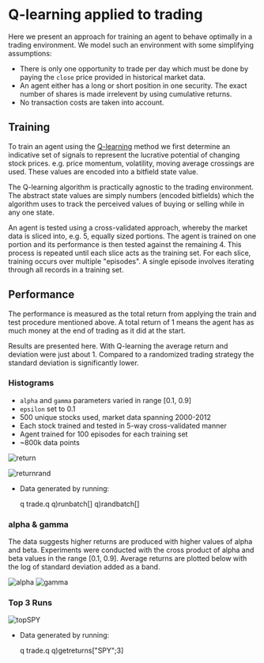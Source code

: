 # Q-learning applied to trading

Here we present an approach for training an agent to behave optimally in a
trading environment. We model such an environment with some simplifying
assumptions:

 * There is only one opportunity to trade per day which must be done by paying
 the `close` price provided in historical market data.
 * An agent either has a long or short position in one security. The exact
 number of shares is made irrelevent by using cumulative returns.
 * No transaction costs are taken into account.

## Training

To train an agent using the [Q-learning](https://en.wikipedia.org/wiki/Q-learning)
method we first determine an indicative set of signals to represent the
lucrative potential of changing stock prices. e.g. price momentum, volatility,
moving average crossings are used. These values are encoded into a bitfield
state value.

The Q-learning algorithm is practically agnostic to the trading environment. The
abstract state values are simply numbers (encoded bitfields) which the algorithm
uses to track the perceived values of buying or selling while in any one state.

An agent is tested using a cross-validated approach, whereby the market data
is sliced into, e.g. 5, equally sized portions. The agent is trained on one
portion and its performance is then tested against the remaining 4. This process
is repeated until each slice acts as the training set. For each slice, training
occurs over multiple "episodes". A single episode involves iterating through all
records in a training set.

## Performance

The performance is measured as the total return from applying the train and
test procedure mentioned above. A total return of 1 means the agent has as much
money at the end of trading as it did at the start.

Results are presented here. With Q-learning the average return and deviation
were just about 1. Compared to a randomized trading strategy the standard
deviation is significantly lower.

### Histograms

 * `alpha` and `gamma` parameters varied in range [0.1, 0.9]
 * `epsilon` set to 0.1
 * 500 unique stocks used, market data spanning 2000-2012
 * Each stock trained and tested in 5-way cross-validated manner
 * Agent trained for 100 episodes for each training set
 * ~800k data points

![return](https://raw.githubusercontent.com/jlas/ml.q/master/rl/experiment/trade/results/return.png)

![returnrand](https://raw.githubusercontent.com/jlas/ml.q/master/rl/experiment/trade/results/returnrand.png)

 * Data generated by running:

    q trade.q
    q)runbatch[]
    q)randbatch[]

### alpha & gamma

The data suggests higher returns are produced with higher values of alpha and
beta. Experiments were conducted with the cross product of alpha and beta values
in the range [0.1, 0.9]. Average returns are plotted below with the log of
standard deviation added as a band.

![alpha](https://raw.githubusercontent.com/jlas/ml.q/master/rl/experiment/trade/results/alpha.png)
![gamma](https://raw.githubusercontent.com/jlas/ml.q/master/rl/experiment/trade/results/gamma.png)

### Top 3 Runs

![topSPY](https://raw.githubusercontent.com/jlas/ml.q/master/rl/experiment/trade/results/topSPY.png)

 * Data generated by running:

    q trade.q
    q)getreturns["SPY";3]
